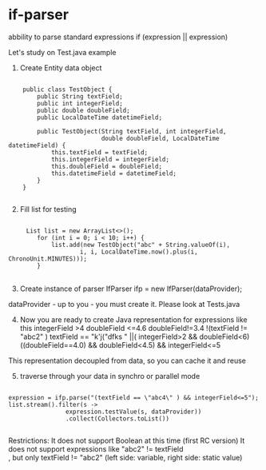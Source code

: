# if-parser
 abbility to parse standard expressions if (expression || expression)
 
 Let's study on Test.java example
 1. Create Entity data object
 <pre>
<code>
    public class TestObject {
        public String textField;
        public int integerField;
        public double doubleField;
        public LocalDateTime datetimeField;

        public TestObject(String textField, int integerField,
                          double doubleField, LocalDateTime datetimeField) {
            this.textField = textField;
            this.integerField = integerField;
            this.doubleField = doubleField;
            this.datetimeField = datetimeField;
        }
    }
	</code>
</pre>

2. Fill list for testing
<pre>
<code>
     List<TestObject> list = new ArrayList<>();
        for (int i = 0; i < 10; i++) {
            list.add(new TestObject("abc" + String.valueOf(i),
                    i, i, LocalDateTime.now().plus(i, ChronoUnit.MINUTES)));
        }
</code>
</pre>
3. Create instance of parser
 IfParser ifp = new IfParser(dataProvider);
 
 dataProvider - up to you - you must create it. Please look at Tests.java
 
4. Now you are ready to create Java representation for expressions like this
integerField >4
doubleField <=4.6
doubleField!=3.4
!(textField != "abc2" )
textField == "k'j(\"dfks \" ||( integerField>2 && doubleField<6)
((doubleField==4.0) && doubleField<4.5) && integerField<=5

This representation decoupled from data, so you can cache it and reuse

5. traverse through your data in synchro or parallel mode
<pre><code>
expression = ifp.parse("(textField == \"abc4\" ) && integerField<=5");
list.stream().filter(s ->
                expression.testValue(s, dataProvider))
				.collect(Collectors.toList())
	</code></pre>

Restrictions:
It does not support Boolean at this time (first RC version)
It does not support expressions like "abc2" != textField  
, but only textField != "abc2"
(left side: variable, right side: static value)

 
